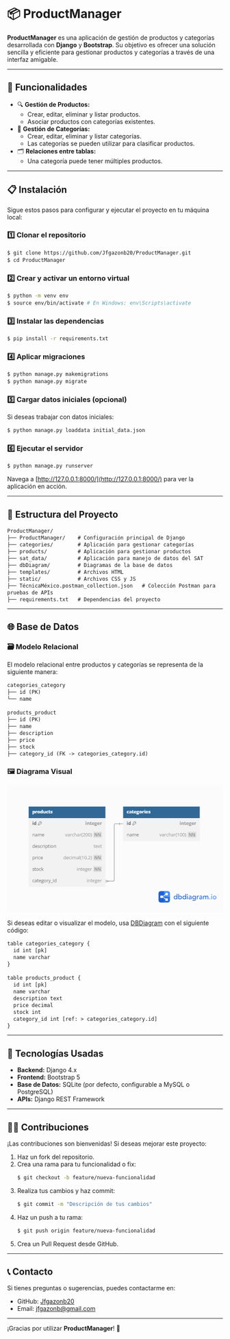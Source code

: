 # 📦 ProductManager

**ProductManager** es una aplicación de gestión de productos y categorías desarrollada con **Django** y **Bootstrap**. Su objetivo es ofrecer una solución sencilla y eficiente para gestionar productos y categorías a través de una interfaz amigable.

---

## 🚀 Funcionalidades

- 🔍 **Gestión de Productos:**
  - Crear, editar, eliminar y listar productos.
  - Asociar productos con categorías existentes.
- 📂 **Gestión de Categorías:**
  - Crear, editar, eliminar y listar categorías.
  - Las categorías se pueden utilizar para clasificar productos.
- 🗂 **Relaciones entre tablas:**
  - Una categoría puede tener múltiples productos.

---

## 📋 Instalación

Sigue estos pasos para configurar y ejecutar el proyecto en tu máquina local:

### 1️⃣ Clonar el repositorio
```bash
$ git clone https://github.com/Jfgazonb20/ProductManager.git
$ cd ProductManager
```

### 2️⃣ Crear y activar un entorno virtual
```bash
$ python -m venv env
$ source env/bin/activate # En Windows: env\Scripts\activate
```

### 3️⃣ Instalar las dependencias
```bash
$ pip install -r requirements.txt
```

### 4️⃣ Aplicar migraciones
```bash
$ python manage.py makemigrations
$ python manage.py migrate
```

### 5️⃣ Cargar datos iniciales (opcional)
Si deseas trabajar con datos iniciales:
```bash
$ python manage.py loaddata initial_data.json
```

### 6️⃣ Ejecutar el servidor
```bash
$ python manage.py runserver
```

Navega a [http://127.0.0.1:8000/](http://127.0.0.1:8000/) para ver la aplicación en acción.

---

## 📂 Estructura del Proyecto

```plaintext
ProductManager/
├── ProductManager/    # Configuración principal de Django
├── categories/        # Aplicación para gestionar categorías
├── products/          # Aplicación para gestionar productos
├── sat_data/          # Aplicación para manejo de datos del SAT
├── dbDiagram/         # Diagramas de la base de datos
├── templates/         # Archivos HTML
├── static/            # Archivos CSS y JS
├── TécnicaMéxico.postman_collection.json   # Colección Postman para pruebas de APIs
├── requirements.txt   # Dependencias del proyecto
```


---

## 🌐 Base de Datos

### 🗃 Modelo Relacional

El modelo relacional entre productos y categorías se representa de la siguiente manera:

```plaintext
categories_category
├── id (PK)
└── name

products_product
├── id (PK)
├── name
├── description
├── price
├── stock
├── category_id (FK -> categories_category.id)
```

### 🖼 Diagrama Visual

![Diagrama de Base de Datos](ProductManager/dbDiagram/Untitled.png)

Si deseas editar o visualizar el modelo, usa [DBDiagram](https://dbdiagram.io/) con el siguiente código:

```dbml
table categories_category {
  id int [pk]
  name varchar
}

table products_product {
  id int [pk]
  name varchar
  description text
  price decimal
  stock int
  category_id int [ref: > categories_category.id]
}
```

---

## 🎨 Tecnologías Usadas

- **Backend:** Django 4.x
- **Frontend:** Bootstrap 5
- **Base de Datos:** SQLite (por defecto, configurable a MySQL o PostgreSQL)
- **APIs:** Django REST Framework

---

## 👨‍💻 Contribuciones

¡Las contribuciones son bienvenidas! Si deseas mejorar este proyecto:
1. Haz un fork del repositorio.
2. Crea una rama para tu funcionalidad o fix:
   ```bash
   $ git checkout -b feature/nueva-funcionalidad
   ```
3. Realiza tus cambios y haz commit:
   ```bash
   $ git commit -m "Descripción de tus cambios"
   ```
4. Haz un push a tu rama:
   ```bash
   $ git push origin feature/nueva-funcionalidad
   ```
5. Crea un Pull Request desde GitHub.

---

## 📞 Contacto

Si tienes preguntas o sugerencias, puedes contactarme en:
- GitHub: [Jfgazonb20](https://github.com/Jfgazonb20)
- Email: [jfgazonb@gmail.com](mailto:jfgazonb@gmail.com)

---

¡Gracias por utilizar **ProductManager**! 🎉
